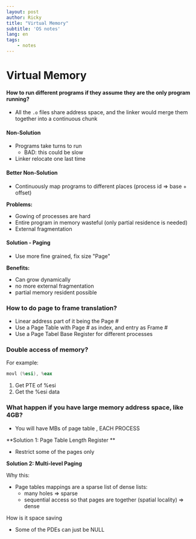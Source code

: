 ```yaml
---
layout: post
author: Ricky
title: "Virtual Memory"
subtitle: 'OS notes'
lang: en
tags: 
    - notes
---
```


# Virtual Memory 

#### How to run different programs if they assume they are the only program running?

- All the `.o` files share address space, and the linker would merge them together into a continuous chunk 



#### Non-Solution 

- Programs take turns to run 
  - BAD: this could be slow
- Linker relocate one last time 



#### Better Non-Solution

- Continuously map programs to different places (process id => base + offset)

**Problems:** 

- Gowing of processes are hard 
- Entire program in memory wasteful (only partial residence is needed) 
- External fragmentation 



#### Solution - Paging 

- Use more fine grained, fix size "Page" 

**Benefits:** 

- Can grow dynamically 
- no more external fragmentation 
- partial memory resident possible 



### How to do page to frame translation?

- Linear address part of it being the Page #
- Use a Page Table with Page # as index, and entry as Frame #
- Use a Page Tabel Base Register for different processes



### Double access of memory?

For example: 

```asm
movl (%esi), %eax 
```

1. Get PTE of %esi 
2. Get the %esi data 



### What happen if you have large memory address space, like 4GB?

- You will have MBs of page table , EACH PROCESS 

**Solution 1: Page Table Length Register **

- Restrict some of the pages only 



**Solution 2: Multi-level Paging** 

Why this: 

- Page tables mappings are a sparse list of dense lists:
  - many holes => sparse 
  - sequential access so that pages are together (spatial locality) => dense 



How is it space saving 

- Some of the PDEs can just be NULL 
